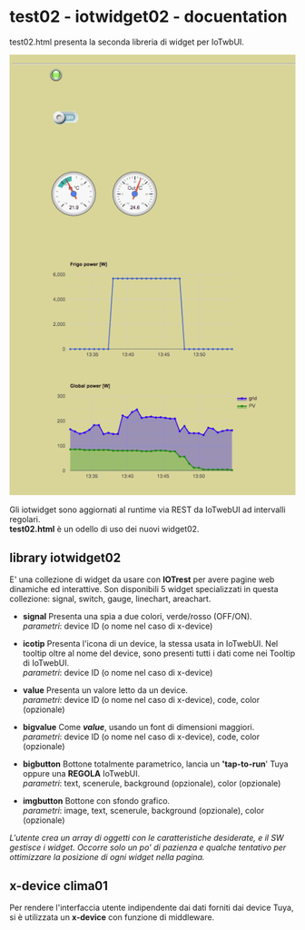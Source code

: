 # test02 - iotwidget02 - docuentation
test02.html presenta la seconda libreria di widget per IoTwbUI.

![](https://github.com/msillano/IoTwebUI/blob/main/pics/test02.png?raw=true)

Gli iotwidget sono aggiornati al runtime via REST da IoTwebUI ad intervalli regolari.<br>
**test02.html** è un odello di uso dei nuovi widget02. 

## library iotwidget02
E' una collezione di widget da usare con **IOTrest** per avere pagine web dinamiche ed interattive.
Son disponibili 5 widget specializzati in questa collezione: signal, switch,  gauge, linechart, areachart.

* **signal** Presenta una spia a due colori, verde/rosso (OFF/ON). <br>
_parametri_: device ID (o nome nel caso di x-device)

* **icotip** Presenta l'icona di un device, la stessa usata in IoTwebUI. Nel tooltip oltre al nome del device, sono presenti tutti i dati come nei Tooltip di IoTwebUI. <br>
_parametri_: device ID (o nome nel caso di x-device)

* **value** Presenta un valore letto da un device. <br>
_parametri_: device ID (o nome nel caso di x-device), code, color (opzionale)

* **bigvalue** Come _**value**_, usando un font di dimensioni maggiori. <br>
_parametri_: device ID (o nome nel caso di x-device), code, color (opzionale)

* **bigbutton** Bottone totalmente parametrico, lancia un **'tap-to-run**' Tuya oppure una **REGOLA** IoTwebUI. <br>
_parametri_: text, scenerule, background (opzionale), color (opzionale)

* **imgbutton** Bottone con sfondo grafico. <br>
_parametri_: image, text, scenerule, background (opzionale), color (opzionale)

_L'utente crea un array di oggetti con le caratteristiche desiderate, e il SW gestisce i widget._ 
_Occorre solo un po' di pazienza e qualche tentativo per ottimizzare la posizione di ogni widget nella pagina._

## x-device clima01
Per rendere l'interfaccia utente indipendente dai dati forniti dai device Tuya, si è utilizzata un **x-device**
con funzione di middleware.

